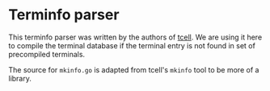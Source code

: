 # Terminfo parser

This terminfo parser was written by the authors of [tcell](https://github.com/gdamore/tcell). We are using it here
to compile the terminal database if the terminal entry is not found in set of precompiled terminals.

The source for `mkinfo.go` is adapted from tcell's `mkinfo` tool to be more of a library.

